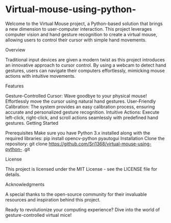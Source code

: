 # Virtual-mouse-using-python-
Welcome to the Virtual Mouse project, a Python-based solution that brings a new dimension to user-computer interaction. This project leverages computer vision and hand gesture recognition to create a virtual mouse, allowing users to control their cursor with simple hand movements.

Overview

Traditional input devices are given a modern twist as this project introduces an innovative approach to cursor control. By using a webcam to detect hand gestures, users can navigate their computers effortlessly, mimicking mouse actions with intuitive movements.

Features

Gesture-Controlled Cursor: Wave goodbye to your physical mouse! Effortlessly move the cursor using natural hand gestures.
User-Friendly Calibration: The system provides an easy calibration process, ensuring accurate and personalized gesture recognition.
Intuitive Actions: Execute left-click, right-click, and scroll actions seamlessly with predefined hand gestures.
Getting Started

Prerequisites
Make sure you have Python 3.x installed along with the required libraries:
pip install opencv-python pyautogui
Installation
Clone the repository:
git clone https://github.com/Sri1368/virtual-mouse-using-python- .git

License

This project is licensed under the MIT License - see the LICENSE file for details.

Acknowledgments

A special thanks to the open-source community for their invaluable resources and inspiration behind this project.

Ready to revolutionize your computing experience? Dive into the world of gesture-controlled virtual mice!







